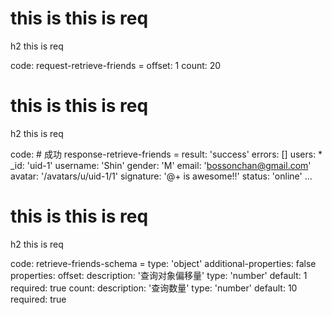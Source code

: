# this is this is req

h2 this is req

code:
    request-retrieve-friends =
  offset: 1
  count: 20


# this is this is req

h2 this is req

code:
    # 成功
response-retrieve-friends =
  result: 'success'
  errors: []
  users:
    * _id: 'uid-1'
      username: 'Shin'
      gender: 'M'
      email: 'bossonchan@gmail.com'
      avatar: '/avatars/u/uid-1/1'
      signature: '@+ is awesome!!'
      status: 'online'
    ...


# this is this is req

h2 this is req

code:
    retrieve-friends-schema =
  type: 'object'
  additional-properties: false
  properties:
    offset:
      description: '查询对象偏移量'
      type: 'number'
      default: 1
      required: true
    count:
      description: '查询数量'
      type: 'number'
      default: 10
      required: true


